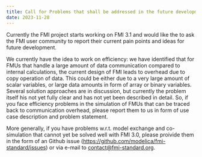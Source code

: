 ```yaml
---
title: Call for Problems that shall be addressed in the future development of the FMI standard
date: 2023-11-28
---
```


Currently the FMI project starts working on FMI 3.1 and would like the to ask the FMI user community to report their current pain points and ideas for future development. 

We currently have the idea to work on efficiency: we have identified that for FMUs that handle a large amount of data communication compared to internal calculations, the current design of FMI leads to overhead due to copy operation of data. 
This could be either due to a very large amount of scalar variables, or large data amounts in form of array or binary variables. 
Several solution approaches are in discussion, but currently the problem itself his not yet fully clear and has not yet been described in detail. 
So, if you face efficiency problems in the simulation of FMUs that can be traced back to communication overhead, please report them to us in form of use case description and problem statement.

More generally, if you have problems w.r.t. model exchange and co-simulation that cannot yet be solved well with FMI 3.0, please proivide them in the form of an Github issue (https://github.com/modelica/fmi-standard/issues) or via e-mail to contact@fmi-standard.org.
